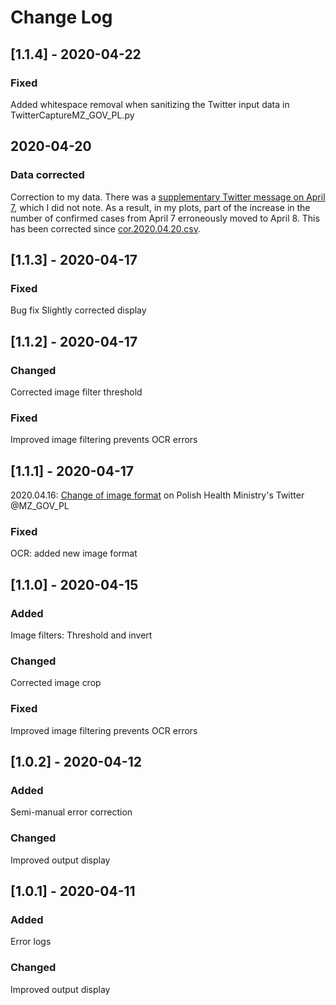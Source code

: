 

# Change Log

## [1.1.4] - 2020-04-22
### Fixed
   Added whitespace removal when sanitizing the Twitter input data in TwitterCaptureMZ_GOV_PL.py

## 2020-04-20
### Data corrected
Correction to my data. There was a [supplementary Twitter message on April 7](https://twitter.com/MZ_GOV_PL/status/1247569463823732739), which I did not note. As a result, in my plots, part of the increase in the number of confirmed cases from April 7 erroneously moved to April 8. This has been corrected since [cor.2020.04.20.csv](https://github.com/anuszka/COVID-19-MZ_GOV_PL/blob/master/data/cor.2020.04.20.csv).

## [1.1.3] - 2020-04-17
### Fixed
   Bug fix
   Slightly corrected display
   
## [1.1.2] - 2020-04-17
### Changed
   Corrected image filter threshold
### Fixed
   Improved image filtering prevents OCR errors 

## [1.1.1] - 2020-04-17
   2020.04.16: [Change of image format](https://twitter.com/MZ_GOV_PL/status/1250748610276470784) on Polish Health Ministry's Twitter @MZ_GOV_PL
### Fixed
   OCR: added new image format
   
## [1.1.0] - 2020-04-15
 
### Added
   Image filters: Threshold and invert
### Changed
   Corrected image crop
### Fixed
   Improved image filtering prevents OCR errors 
 
## [1.0.2] - 2020-04-12
 
### Added
   Semi-manual error correction
### Changed
   Improved output display
<!--### Fixed-->
 
## [1.0.1] - 2020-04-11
 
### Added
   Error logs
### Changed
   Improved output display
<!--### Fixed-->

